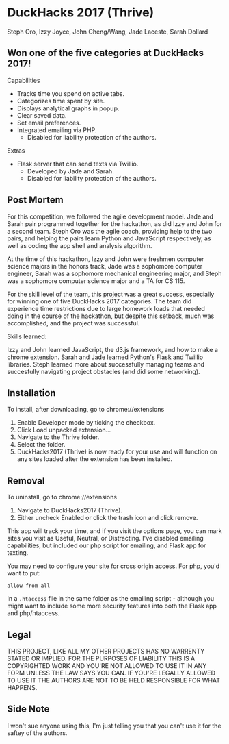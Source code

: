 # DuckHacks 2017 (Thrive)
Steph Oro, Izzy Joyce, John Cheng/Wang, Jade Laceste, Sarah Dollard

## Won one of the five categories at DuckHacks 2017!

Capabilities
+ Tracks time you spend on active tabs.
+ Categorizes time spent by site.
+ Displays analytical graphs in popup.
+ Clear saved data.
+ Set email preferences.
+ Integrated emailing via PHP.
    - Disabled for liability protection of the authors.

Extras
+ Flask server that can send texts via Twillio.
    - Developed by Jade and Sarah.
    - Disabled for liability protection of the authors.
		
## Post Mortem

For this competition, we followed the agile development model. Jade and Sarah pair programmed together for the hackathon, as did Izzy and John for a second team. Steph Oro was the agile coach, providing help to the two pairs, and helping the pairs learn Python and JavaScript respectively, as well as coding the app shell and analysis algorithm.

At the time of this hackathon, Izzy and John were freshmen computer science majors in the honors track, Jade was a sophomore computer engineer, Sarah was a sophomore mechanical engineering major, and Steph was a sophomore computer science major and a TA for CS 115.

For the skill level of the team, this project was a great success, especially for winning one of five DuckHacks 2017 categories. The team did experience time restrictions due to large homework loads that needed doing in the course of the hackathon, but despite this setback, much was accomplished, and the project was successful.

Skills learned:

Izzy and John learned JavaScript, the d3.js framework, and how to make a chrome extension. Sarah and Jade learned Python's Flask and Twillio libraries. Steph learned more about successfully managing teams and succesfully navigating project obstacles (and did some networking).

## Installation

To install, after downloading, go to chrome://extensions 
1) Enable Developer mode by ticking the checkbox.
2) Click Load unpacked extension...
3) Navigate to the Thrive folder.
4) Select the folder.
5) DuckHacks2017 (Thrive) is now ready for your use and will
function on any sites loaded after the extension has
been installed.

## Removal

To uninstall, go to chrome://extensions
1) Navigate to DuckHacks2017 (Thrive).
2) Either uncheck Enabled or click the trash icon
and click remove.

This app will track your time, and if you visit the options page, you can mark sites you visit as Useful, Neutral, or Distracting. I've disabled emailing capabilities, but included our php script for emailing, and Flask app for texting. 

You may need to configure your site for cross origin access. For php, you'd want to put:

    allow from all

In a `.htaccess` file in the same folder as the emailing script - although you might want to include some more security features into both the Flask app and php/htaccess.

## Legal

THIS PROJECT, LIKE ALL MY OTHER PROJECTS HAS NO WARRENTY STATED OR IMPLIED. FOR THE PURPOSES OF LIABILITY THIS IS A COPYRIGHTED WORK AND YOU'RE NOT ALLOWED TO USE IT IN ANY FORM UNLESS THE LAW SAYS YOU CAN. IF YOU'RE LEGALLY ALLOWED TO USE IT THE AUTHORS ARE NOT TO BE HELD RESPONSIBLE FOR WHAT HAPPENS.

## Side Note

I won't sue anyone using this, I'm just telling you that you can't use it for the saftey of the authors.
